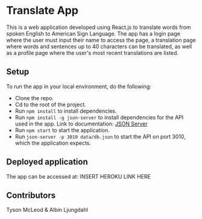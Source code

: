 # Translate App

This is a web application developed using React.js to translate words from spoken English to American Sign Language. The app has a login page where the user must input their name to access the page, a translation page where words and sentences up to 40 characters can be translated, as well as a profile page where the user's most recent translations are listed.

## Setup

To run the app in your local environment, do the following:

- Clone the repo.
- Cd to the root of the project.
- Run `npm install` to install dependencies.
- Run `npm install -g json-server` to install dependencies for the API used in the app. Link to documentation: [JSON Server](https://github.com/typicode/json-server)
- Run `npm start` to start the application.
- Run `json-server -p 3010 data/db.json` to start the API on port 3010, which the application expects.

## Deployed application

The app can be accessed at: INSERT HEROKU LINK HERE

## Contributors

Tyson McLeod & Albin Ljungdahl